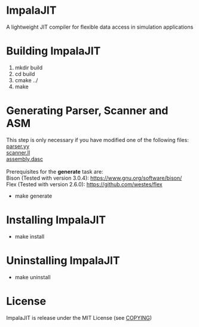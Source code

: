 # ImpalaJIT
A lightweight JIT compiler for flexible data access in simulation applications

# Building ImpalaJIT
1. mkdir build
2. cd build
3. cmake ../
4. make

# Generating Parser, Scanner and ASM
This step is only necessary if you have modified one of the following files: <br />
[parser.yy](compiler/parser.yy) <br />
[scanner.ll](compiler/scanner.ll) <br />
[assembly.dasc](code-gen/assembly/assembly.dasc) <br /><br />
Prerequisites for the <b>generate</b> task are: <br />
Bison (Tested with version 3.0.4): https://www.gnu.org/software/bison/ <br />
Flex (Tested with version 2.6.0): https://github.com/westes/flex <br />

* make generate

# Installing ImpalaJIT
* make install

# Uninstalling ImpalaJIT
* make uninstall

# License
ImpalaJIT is release under the MIT License (see [COPYING](COPYING))